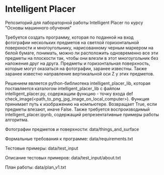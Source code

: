 # Intelligent Placer

Репозиторий для лабораторной работы Intelligent Placer по курсу "Основы машинного обучения"

Требуется создать программу, которая по поданной на вход фотографии нескольких предметов на светлой горизонтальной поверхности и многоугольнику, нарисованному черным маркером на белой бумаге, понимать, можно ли расположить одновременно все эти предметы на плоскости так, чтобы они влезли в этот многоугольник без наложения друг на друга. Предметы и горизонтальная поверхность, которые могут оказаться на фотографии, заранее известны. Также заранее известно направление вертикальной оси Z у этих предметов.

Решением является python-библиотека intelligent_placer_lib, которая поставляется каталогом intelligent_placer_lib с файлом intelligent_placer.py, содержащим функцию - точку входа
def check_image(<path_to_png_jpg_image_on_local_computer>). Функция принимает путь к изображению на компьютере. Возвращает True, если предметы влезают, иначе False.
Также требуется воспроизводимый intelligent_placer.ipynb, содержащий репрезентативные примеры работы алгоритма.

Фотографии предметов и поверхности: data/things_and_surface

Формальные требования к программе: data/requirements.txt

Тестовые примеры: data/test_input

Описание тестовых примеров: data/test_input/about.txt

План работы: data/plan_v1.txt